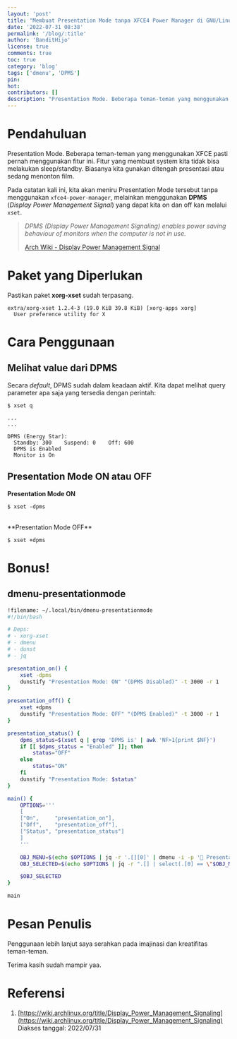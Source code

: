 ```yaml
---
layout: 'post'
title: "Membuat Presentation Mode tanpa XFCE4 Power Manager di GNU/Linux (Bonus! dmenu-presentationmode)"
date: '2022-07-31 08:38'
permalink: '/blog/:title'
author: 'BanditHijo'
license: true
comments: true
toc: true
category: 'blog'
tags: ['dmenu', 'DPMS']
pin:
hot:
contributors: []
description: "Presentation Mode. Beberapa teman-teman yang menggunakan XFCE pasti pernah menggunakan fitur ini. Fitur yang membuat system kita tidak bisa melakukan sleep/standby. Biasanya kita gunakan ditengah presentasi atau sedang menonton film. Pada catatan kali ini, kita akan meniru Presentation Mode tersebut tanpa menggunakan xfce4-power-manager, melainkan menggunakan DPMS (Display Power Management Signal) yang dapat kita on dan off kan melalui xset."
---
```


# Pendahuluan

Presentation Mode. Beberapa teman-teman yang menggunakan XFCE pasti pernah menggunakan fitur ini. Fitur yang membuat system kita tidak bisa melakukan sleep/standby. Biasanya kita gunakan ditengah presentasi atau sedang menonton film.

Pada catatan kali ini, kita akan meniru Presentation Mode tersebut tanpa menggunakan `xfce4-power-manager`, melainkan menggunakan **DPMS** (*Display Power Management Signal*) yang dapat kita on dan off kan melalui `xset`.

> *DPMS (Display Power Management Signaling) enables power saving behaviour of monitors when the computer is not in use.*
>
> [Arch Wiki - Display Power Management Signal](https://wiki.archlinux.org/title/Display_Power_Management_Signaling)

# Paket yang Diperlukan

Pastikan paket **xorg-xset** sudah terpasang.

```
extra/xorg-xset 1.2.4-3 (19.0 KiB 39.8 KiB) [xorg-apps xorg]
  User preference utility for X
```

# Cara Penggunaan

## Melihat value dari DPMS

Secara *default*, DPMS sudah dalam keadaan aktif. Kita dapat melihat query parameter apa saja yang tersedia dengan perintah:

```
$ xset q
```

```
...
...

DPMS (Energy Star):
  Standby: 300    Suspend: 0    Off: 600
  DPMS is Enabled
  Monitor is On
````

## Presentation Mode ON atau OFF

**Presentation Mode ON**

```
$ xset -dpms
```

<br>
**Presentation Mode OFF**

```
$ xset +dpms
```

# Bonus!

## dmenu-presentationmode

```bash
!filename: ~/.local/bin/dmenu-presentationmode
#!/bin/bash

# Deps:
# - xorg-xset
# - dmenu
# - dunst
# - jq

presentation_on() {
    xset -dpms
    dunstify "Presentation Mode: ON" "(DPMS Disabled)" -t 3000 -r 1
}

presentation_off() {
    xset +dpms
    dunstify "Presentation Mode: OFF" "(DPMS Enabled)" -t 3000 -r 1
}

presentation_status() {
    dpms_status=$(xset q | grep 'DPMS is' | awk 'NF>1{print $NF}')
    if [[ $dpms_status = "Enabled" ]]; then
        status="OFF"
    else
        status="ON"
    fi
    dunstify "Presentation Mode: $status"
}

main() {
    OPTIONS='''
    [
    ["On",     "presentation_on"],
    ["Off",    "presentation_off"],
    ["Status", "presentation_status"]
    ]
    '''

    OBJ_MENU=$(echo $OPTIONS | jq -r '.[][0]' | dmenu -i -p ' Presentation Mode')
    OBJ_SELECTED=$(echo $OPTIONS | jq -r ".[] | select(.[0] == \"$OBJ_MENU\") | .[1]")

    $OBJ_SELECTED
}

main
```

# Pesan Penulis

Penggunaan lebih lanjut saya serahkan pada imajinasi dan kreatifitas teman-teman.

Terima kasih sudah mampir yaa.

# Referensi

1. [https://wiki.archlinux.org/title/Display_Power_Management_Signaling](https://wiki.archlinux.org/title/Display_Power_Management_Signaling)
<br>Diakses tanggal: 2022/07/31
